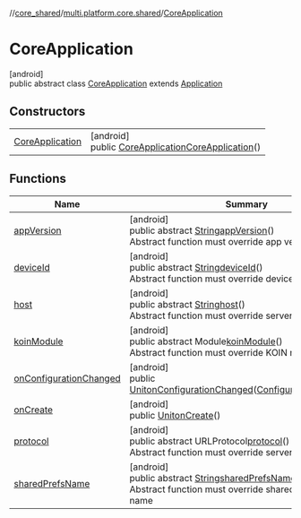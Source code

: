 //[core_shared](../../../index.md)/[multi.platform.core.shared](../index.md)/[CoreApplication](index.md)

# CoreApplication

[android]\
public abstract class [CoreApplication](index.md) extends [Application](https://developer.android.com/reference/kotlin/android/app/Application.html)

## Constructors

| | |
|---|---|
| [CoreApplication](-core-application.md) | [android]<br>public [CoreApplication](index.md)[CoreApplication](-core-application.md)() |

## Functions

| Name | Summary |
|---|---|
| [appVersion](app-version.md) | [android]<br>public abstract [String](https://docs.oracle.com/javase/8/docs/api/java/lang/String.html)[appVersion](app-version.md)()<br>Abstract function must override app version |
| [deviceId](device-id.md) | [android]<br>public abstract [String](https://docs.oracle.com/javase/8/docs/api/java/lang/String.html)[deviceId](device-id.md)()<br>Abstract function must override device id |
| [host](host.md) | [android]<br>public abstract [String](https://docs.oracle.com/javase/8/docs/api/java/lang/String.html)[host](host.md)()<br>Abstract function must override server host |
| [koinModule](koin-module.md) | [android]<br>public abstract Module[koinModule](koin-module.md)()<br>Abstract function must override KOIN module |
| [onConfigurationChanged](on-configuration-changed.md) | [android]<br>public [Unit](https://kotlinlang.org/api/latest/jvm/stdlib/kotlin/-unit/index.html)[onConfigurationChanged](on-configuration-changed.md)([Configuration](https://developer.android.com/reference/kotlin/android/content/res/Configuration.html)newConfig) |
| [onCreate](on-create.md) | [android]<br>public [Unit](https://kotlinlang.org/api/latest/jvm/stdlib/kotlin/-unit/index.html)[onCreate](on-create.md)() |
| [protocol](protocol.md) | [android]<br>public abstract URLProtocol[protocol](protocol.md)()<br>Abstract function must override server protocol |
| [sharedPrefsName](shared-prefs-name.md) | [android]<br>public abstract [String](https://docs.oracle.com/javase/8/docs/api/java/lang/String.html)[sharedPrefsName](shared-prefs-name.md)()<br>Abstract function must override shared preferences name |
